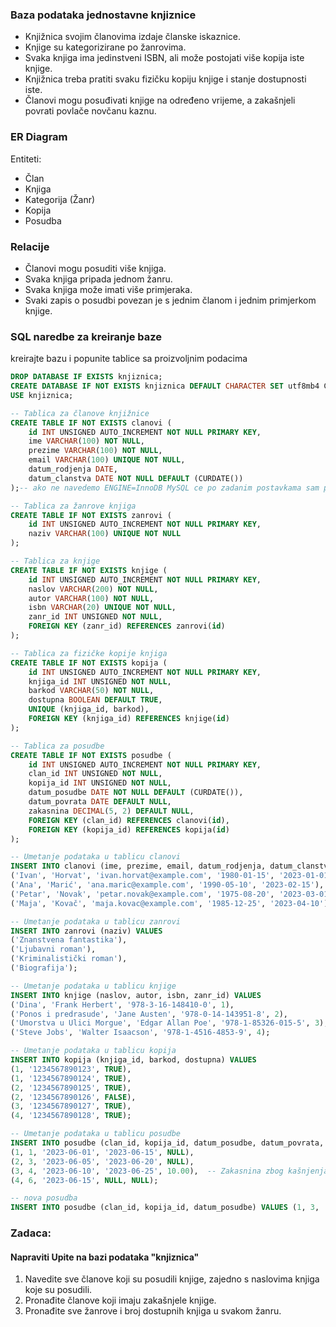 ### Baza podataka jednostavne knjiznice
- Knjižnica svojim članovima izdaje članske iskaznice.
- Knjige su kategorizirane po žanrovima.
- Svaka knjiga ima jedinstveni ISBN, ali može postojati više kopija iste knjige.
- Knjižnica treba pratiti svaku fizičku kopiju knjige i stanje dostupnosti iste.
- Članovi mogu posuđivati ​​knjige na određeno vrijeme, a zakašnjeli povrati povlače novčanu kaznu.

### ER Diagram
Entiteti:
- Član
- Knjiga
- Kategorija (Žanr)
- Kopija
- Posudba

### Relacije
- Članovi mogu posuditi više knjiga.
- Svaka knjiga pripada jednom žanru.
- Svaka knjiga može imati više primjeraka.
- Svaki zapis o posudbi povezan je s jednim članom i jednim primjerkom knjige.

### SQL naredbe za kreiranje baze

kreirajte bazu i popunite tablice sa proizvoljnim podacima

```sql
DROP DATABASE IF EXISTS knjiznica;
CREATE DATABASE IF NOT EXISTS knjiznica DEFAULT CHARACTER SET utf8mb4 COLLATE utf8mb4_general_ci;
USE knjiznica;

-- Tablica za članove knjižnice
CREATE TABLE IF NOT EXISTS clanovi (
    id INT UNSIGNED AUTO_INCREMENT NOT NULL PRIMARY KEY,
    ime VARCHAR(100) NOT NULL,
    prezime VARCHAR(100) NOT NULL,
    email VARCHAR(100) UNIQUE NOT NULL,
    datum_rodjenja DATE,
    datum_clanstva DATE NOT NULL DEFAULT (CURDATE())
);-- ako ne navedemo ENGINE=InnoDB MySQL ce po zadanim postavkama sam postaviti InnoDB

-- Tablica za žanrove knjiga
CREATE TABLE IF NOT EXISTS zanrovi (
    id INT UNSIGNED AUTO_INCREMENT NOT NULL PRIMARY KEY,
    naziv VARCHAR(100) UNIQUE NOT NULL
);

-- Tablica za knjige
CREATE TABLE IF NOT EXISTS knjige (
    id INT UNSIGNED AUTO_INCREMENT NOT NULL PRIMARY KEY,
    naslov VARCHAR(200) NOT NULL,
    autor VARCHAR(100) NOT NULL,
    isbn VARCHAR(20) UNIQUE NOT NULL,
    zanr_id INT UNSIGNED NOT NULL,
    FOREIGN KEY (zanr_id) REFERENCES zanrovi(id)
);

-- Tablica za fizičke kopije knjiga
CREATE TABLE IF NOT EXISTS kopija (
    id INT UNSIGNED AUTO_INCREMENT NOT NULL PRIMARY KEY,
    knjiga_id INT UNSIGNED NOT NULL,
    barkod VARCHAR(50) NOT NULL,
    dostupna BOOLEAN DEFAULT TRUE,
    UNIQUE (knjiga_id, barkod),
    FOREIGN KEY (knjiga_id) REFERENCES knjige(id)
);

-- Tablica za posudbe
CREATE TABLE IF NOT EXISTS posudbe (
    id INT UNSIGNED AUTO_INCREMENT NOT NULL PRIMARY KEY,
    clan_id INT UNSIGNED NOT NULL,
    kopija_id INT UNSIGNED NOT NULL,
    datum_posudbe DATE NOT NULL DEFAULT (CURDATE()),
    datum_povrata DATE DEFAULT NULL,
    zakasnina DECIMAL(5, 2) DEFAULT NULL,
    FOREIGN KEY (clan_id) REFERENCES clanovi(id),
    FOREIGN KEY (kopija_id) REFERENCES kopija(id)
);

-- Umetanje podataka u tablicu clanovi
INSERT INTO clanovi (ime, prezime, email, datum_rodjenja, datum_clanstva) VALUES
('Ivan', 'Horvat', 'ivan.horvat@example.com', '1980-01-15', '2023-01-01'),
('Ana', 'Marić', 'ana.maric@example.com', '1990-05-10', '2023-02-15'),
('Petar', 'Novak', 'petar.novak@example.com', '1975-08-20', '2023-03-01'),
('Maja', 'Kovač', 'maja.kovac@example.com', '1985-12-25', '2023-04-10');

-- Umetanje podataka u tablicu zanrovi
INSERT INTO zanrovi (naziv) VALUES
('Znanstvena fantastika'),
('Ljubavni roman'),
('Kriminalistički roman'),
('Biografija');

-- Umetanje podataka u tablicu knjige
INSERT INTO knjige (naslov, autor, isbn, zanr_id) VALUES
('Dina', 'Frank Herbert', '978-3-16-148410-0', 1),
('Ponos i predrasude', 'Jane Austen', '978-0-14-143951-8', 2),
('Umorstva u Ulici Morgue', 'Edgar Allan Poe', '978-1-85326-015-5', 3),
('Steve Jobs', 'Walter Isaacson', '978-1-4516-4853-9', 4);

-- Umetanje podataka u tablicu kopija
INSERT INTO kopija (knjiga_id, barkod, dostupna) VALUES
(1, '1234567890123', TRUE),
(1, '1234567890124', TRUE),
(2, '1234567890125', TRUE),
(2, '1234567890126', FALSE),
(3, '1234567890127', TRUE),
(4, '1234567890128', TRUE);

-- Umetanje podataka u tablicu posudbe
INSERT INTO posudbe (clan_id, kopija_id, datum_posudbe, datum_povrata, zakasnina) VALUES
(1, 1, '2023-06-01', '2023-06-15', NULL),
(2, 3, '2023-06-05', '2023-06-20', NULL),
(3, 4, '2023-06-10', '2023-06-25', 10.00),  -- Zakasnina zbog kašnjenja
(4, 6, '2023-06-15', NULL, NULL);

-- nova posudba
INSERT INTO posudbe (clan_id, kopija_id, datum_posudbe) VALUES (1, 3, '2023-06-05');
```


### Zadaca:
#### Napraviti Upite na bazi podataka "knjiznica"
1. Navedite sve članove koji su posudili knjige, zajedno s naslovima knjiga koje su posudili.
2. Pronađite članove koji imaju zakašnjele knjige.
3. Pronađite sve žanrove i broj dostupnih knjiga u svakom žanru.
